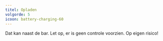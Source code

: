```yaml
---
titel: Opladen
volgorde: 5
icoon: battery-charging-60
---
```


Dat kan naast de bar. Let op, er is geen controle voorzien. Op eigen risico!

